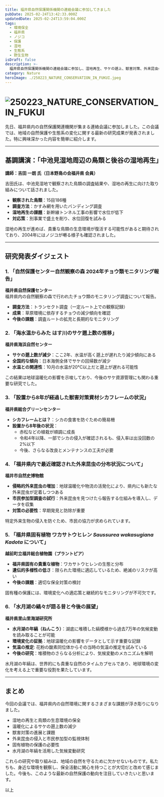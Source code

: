 ```yaml
---
title: 福井県自然保護関係機関の連絡会議に参加してきました
pubDate: 2025-02-24T13:42:33.000Z
updatedDate: 2025-02-24T13:59:04.000Z
tags:
  - 環境保全
  - 福井県
  - ノジコ
  - 保護
  - 湿地
  - 生態系
  - 野生生物
isDraft: false
description: >-
  福井県自然保護関係機関の連絡会議に参加し、湿地再生、サケの遡上、獣害対策、外来昆虫の拡大、固有植物の保全、そして水月湖の年縞研究など、多岐にわたる発表を聞きました。最新の環境保護の取り組みと課題をまとめましたので、ぜひご覧ください！
category: Nature
heroImage: ./250223_NATURE_CONSERVATION_IN_FUKUI.jpeg
---
```


# ![250223_NATURE_CONSERVATION_IN_FUKUI](https://object-storage.tyo2.conoha.io/v1/nc_938a9d00d6004f1390c354d4a15ef25b/blog-astro-assets/blog-images/250223_NATURE_CONSERVATION_IN_FUKUI.jpeg)

先日、福井県内の自然保護関連機関が集まる連絡会議に参加しました。この会議では、地域の自然保護や生態系の変化に関する最新の研究成果が発表されました。特に興味深かった内容を簡単に紹介します。

---

## 基調講演：「中池見湿地周辺の鳥類と後谷の湿地再生」
**講師：吉田 一朗 氏（日本野鳥の会福井県 会員）**

吉田氏は、中池見湿地で観察された鳥類の調査結果や、湿地の再生に向けた取り組みについて話されました。

- **観察された鳥類**：15目186種  
- **調査方法**：かすみ網を用いたバンディング調査  
- **湿地再生の課題**：新幹線トンネル工事の影響で水位が低下  
- **対応策**：別事業で盛土を削り、水位回復を試みる  

湿地の再生が進めば、貴重な鳥類の生息環境が復活する可能性があると期待されており、2004年にはノジコが囀る様子も確認されました。

---

## 研究発表ダイジェスト

### 1. 「自然保護センター自然観察の森 2024年チョウ類モニタリング報告」
**福井県自然保護センター**  
福井県内の自然観察の森で行われたチョウ類のモニタリング調査について報告。

- **調査方法**：トランセクト調査（一定ルート上での観察記録）  
- **成果**：草原環境に依存するチョウの減少傾向を確認  
- **今後の課題**：調査ルートの拡充と長期的なモニタリング  

### 2. 「海水温からみた はす川のサケ遡上数の推移」
**福井県海浜自然センター**  

- **サケの遡上数が減少**：ここ2年、水温が高く遡上が遅れたり減少傾向にある  
- **全国的な傾向**：日本海側全体でサケの回帰数が減少  
- **水温との関連性**：10月の水温が20°C以上だと遡上が遅れる可能性  

この結果は地球温暖化の影響を示唆しており、今後のサケ資源管理にも関わる重要な研究でした。

### 3. 「設置から8年が経過した獣害対策資材シカフレームの状況」
**福井県総合グリーンセンター**  

- **シカフレームとは？**：シカの食害を防ぐための簡易柵  
- **設置から8年後の状況**：  
  - 赤松などの植栽が順調に成長  
  - 令和4年以降、一部でシカの侵入が確認されるも、侵入率は出没回数の2%以下  
  - 今後、さらなる改良とメンテナンスの工夫が必要  

### 4. 「福井県内で最近確認された外来昆虫の分布状況について」
**福井市自然史博物館**  

- **侵略的外来昆虫の増加**：地球温暖化や物流の活発化により、県内にも新たな外来昆虫が定着しつつある  
- **市民参加型調査の試行**：外来昆虫を見つけたら報告する仕組みを導入し、データを収集  
- **対策の必要性**：早期発見と防除が重要  

特定外来生物の侵入を防ぐため、市民の協力が求められています。

### 5. 「福井県固有植物 ワカサトウヒレン *Saussurea wakasugiana Kadota* について」
**越前町立福井総合植物園（プラントピア）**  

- **福井県固有の貴重な植物**：ワカサトウヒレンの生態と分布  
- **遺伝的多様性の低さ**：限られた環境に適応しているため、絶滅のリスクが高い  
- **今後の課題**：適切な保全対策の検討  

固有種の保護には、環境変化への適応策と継続的なモニタリングが不可欠です。

### 6. 「水月湖の縞々が語る昔と今後の展望」
**福井県里山里海湖研究所**  

- **水月湖の年縞（ねんこう）**：湖底に堆積した縞模様から過去7万年の気候変動を読み取ることが可能  
- **環境変化の証拠**：地球温暖化の影響をデータとして示す重要な記録  
- **気温の推定**: 花粉の酸素同位体からその当時の気温の推定を試みている
- **今後の研究**：堆積物のさらなる分析により、気候変動のメカニズムを解明  

水月湖の年縞は、世界的にも貴重な自然のタイムカプセルであり、地球環境の変化を考える上で重要な役割を果たしています。

---

## まとめ

今回の会議では、福井県内の自然環境に関するさまざまな課題が浮き彫りになりました。  

- 湿地の再生と鳥類の生息環境の保全  
- 温暖化によるサケの遡上数の減少  
- 獣害対策の進展と課題  
- 外来昆虫の侵入と市民参加型の監視体制  
- 固有植物の保護の必要性  
- 水月湖の年縞を活用した気候変動研究  

これらの研究や取り組みは、地域の自然を守るために欠かせないものです。私たちも、身近な環境を観察し、保全活動に関心を持つことが大切だと改めて感じました。今後も、このような最新の自然保護の動向を注目していきたいと思います。



以上
